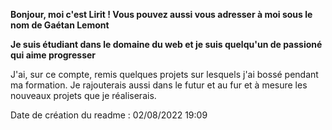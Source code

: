 **Bonjour, moi c'est Lirit ! Vous pouvez aussi vous adresser à moi sous le nom de Gaétan Lemont**

__Je suis étudiant dans le domaine du web et je suis quelqu'un de passioné qui aime progresser__

J'ai, sur ce compte, remis quelques projets sur lesquels j'ai bossé pendant ma formation. Je rajouterais aussi dans le futur et au fur et à mesure les nouveaux projets que je réaliserais.

Date de création du readme : 02/08/2022 19:09
